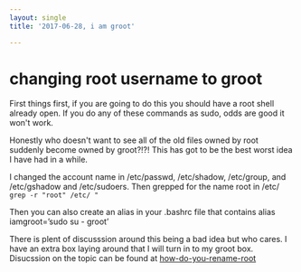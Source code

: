 ```yaml
---
layout: single
title: '2017-06-28, i am groot'

---
```


# changing root username to groot
First things first, if you are going to do this you should have a root shell already open.   If you do any of these commands as sudo, odds are good it won't work.

Honestly who doesn't want to see all of the old files owned by root suddenly become owned by groot?!?!  This has got to be the best worst idea I have had in a while.  

I changed the account name in /etc/passwd, /etc/shadow, /etc/group, and /etc/gshadow and /etc/sudoers. Then grepped for the name root in /etc/   `grep -r "root" /etc/ "`


Then you can also create an alias in your .bashrc file that contains
alias iamgroot=’sudo su - groot’

There is plent of discusssion around this being a bad idea but who cares.  I have an extra box laying around that I will turn in to my groot box.
Disucssion on the topic can be found at 
[how-do-you-rename-root](https://unix.stackexchange.com/questions/8447/how-do-you-rename-root "how-do-you-rename-root")
